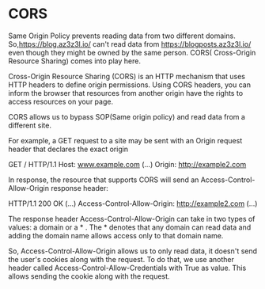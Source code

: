 # CORS

Same Origin Policy prevents reading data from two different domains. So,https://blog.az3z3l.io/  can't read data from https://blogposts.az3z3l.io/  even though they might be owned by the same person. CORS( Cross-Origin Resource Sharing) comes into play here.

Cross-Origin Resource Sharing (CORS) is an HTTP mechanism that uses HTTP headers to define origin permissions. Using CORS headers, you can inform the browser that resources from another origin have the rights to access resources on your page.

CORS allows us to bypass SOP(Same origin policy) and read data from a different site.

For example, a GET request to a site may be sent with an Origin request header that declares the exact origin

GET / HTTP/1.1
Host: www.example.com
(...)
Origin: http://example2.com

In response, the resource that supports CORS will send an Access-Control-Allow-Origin response header:

HTTP/1.1 200 OK
(...)
Access-Control-Allow-Origin: http://example2.com
(...)

The response header Access-Control-Allow-Origin can take in two types of values: a domain or a * . The * denotes that any domain can read data and adding the domain name allows access only to that domain name.

So, Access-Control-Allow-Origin allows us to only read data, it doesn't send the user's cookies along with the request. To do that, we use another header called Access-Control-Allow-Credentials with True as value. This allows sending the cookie along with the request.